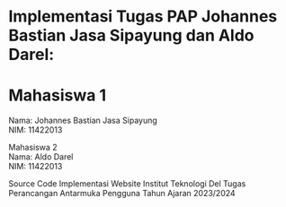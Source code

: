 # Implementasi Tugas PAP Johannes Bastian Jasa Sipayung dan Aldo Darel:

# Mahasiswa 1  
Nama: Johannes Bastian Jasa Sipayung  
NIM: 11422013  

Mahasiswa 2  
Nama: Aldo Darel  
NIM: 11422013  

Source Code Implementasi Website Institut Teknologi Del Tugas Perancangan Antarmuka Pengguna Tahun Ajaran 2023/2024
